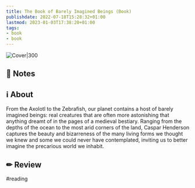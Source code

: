 ```yaml
---
title: The Book of Barely Imagined Beings (Book)
publishdate: 2022-07-18T15:28:32+01:00
lastmod: 2023-01-03T17:38:20+01:00
tags: 
- book
- book
---
```








![Cover|300](https://i.gr-assets.com/images/S/compressed.photo.goodreads.com/books/1358299908l/13562662.jpg)



## 📝 Notes







## ℹ️ About



From the Axolotl to the Zebrafish, our planet contains a host of barely imagined beings: real creatures that are often more astonishing that anything dreamt of in the pages of a medieval bestiary. Ranging from the depths of the ocean to the most arid corners of the land, Caspar Henderson captures the beauty and bizarreness of the many living forms we thought we knew and some we could never have contemplated, inviting us to better imagine the precarious world we inhabit.



## ✏ Review



#reading



